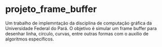 # projeto_frame_buffer
Um trabalho de implemntação da disciplina de computação gráfica da Universidade Federal do Pará. O objetivo é simular um frame buffer para  desenhar linha, círculo, curvas, entre outras formas com o auxílio de algoritmos específicos.
